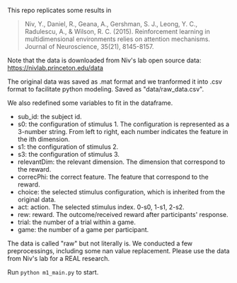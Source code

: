 This repo replicates some results in 

> Niv, Y., Daniel, R., Geana, A., Gershman, S. J., Leong, Y. C., Radulescu, A., & Wilson, R. C. (2015). Reinforcement learning in multidimensional environments relies on attention mechanisms. Journal of Neuroscience, 35(21), 8145-8157.

Note that the data is downloaded from Niv's lab open source data:
https://nivlab.princeton.edu/data

The original data was saved as .mat format and we tranformed it into .csv format to facilitate python modeling. Saved as "data/raw_data.csv".

We also redefined some variables to fit in the dataframe. 

* sub_id: the subject id.
* s0: the configuration of stimulus 1. The configuration is represented as a 3-number string. From left to right, each number indicates the feature in the ith dimension. 
* s1: the configuration of stimulus 2. 
* s3: the configuration of stimulus 3.
* relevantDim: the relevant dimension. The dimension that correspond to the reward.
* correcPhi: the correct feature. The feature that correspond to the reward. 
* choice: the selected stimulus configuration, which is inherited from the original data.
* act: action. The selected stimulus index. 0-s0, 1-s1, 2-s2.
* rew: reward. The outcome/received reward after participants' response. 
* trial: the number of a trial within a game.
* game: the number of a game per participant.

The data is called "raw" but not literally is. We conducted a few preprocessings, including some nan value replacement. Please use the data from Niv's lab for a REAL research. 

Run ```python m1_main.py``` to start. 
